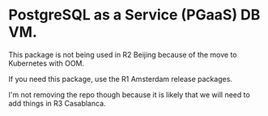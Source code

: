 # PostgreSQL as a Service (PGaaS) DB VM.

This package is not being used in R2 Beijing because of the move to Kubernetes with OOM.

If you need this package, use the R1 Amsterdam release packages.

I'm not removing the repo though because it is likely that we will need to add things in R3 Casablanca.
